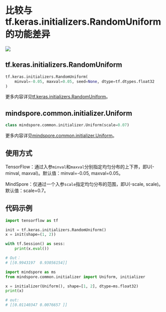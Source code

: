 # 比较与tf.keras.initializers.RandomUniform的功能差异

<a href="https://gitee.com/mindspore/docs/blob/master/docs/mindspore/source_zh_cn/note/api_mapping/tensorflow_diff/initUniform.md" target="_blank"><img src="https://mindspore-website.obs.cn-north-4.myhuaweicloud.com/website-images/master/resource/_static/logo_source.png"></a>

## tf.keras.initializers.RandomUniform

```python
tf.keras.initializers.RandomUniform(
    minval=-0.05, maxval=0.05, seed=None, dtype=tf.dtypes.float32
)
```

更多内容详见[tf.keras.initializers.RandomUniform](https://www.tensorflow.org/versions/r1.15/api_docs/python/tf/keras/initializers/RandomUniform)。

## mindspore.common.initializer.Uniform

```python
class mindspore.common.initializer.Uniform(scale=0.07)
```

更多内容详见[mindspore.common.initializer.Uniform](https://mindspore.cn/docs/api/zh-CN/master/api_python/mindspore.common.initializer.html?#mindspore.common.initializer.Uniform)。

## 使用方式

TensorFlow：通过入参`minval`和`maxval`分别指定均匀分布的上下界，即U(-minval, maxval)。默认值：minval=-0.05, maxval=0.05。

MindSpore：仅通过一个入参`scale`指定均匀分布的范围，即U(-scale, scale)。默认值：scale=0.7。

## 代码示例

```python
import tensorflow as tf

init = tf.keras.initializers.RandomUniform()
x = init(shape=(1, 2))

with tf.Session() as sess:
    print(x.eval())

# Out：
# [[0.9943197  0.93056154]]
```

```python
import mindspore as ms
from mindspore.common.initializer import Uniform, initializer

x = initializer(Uniform(), shape=[1, 2], dtype=ms.float32)
print(x)

# out:
# [[0.01140347 0.0076657 ]]
```
